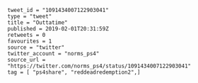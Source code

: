 ```
tweet_id = "1091434007122903041"
type = "tweet"
title = "Outtatime"
published = 2019-02-01T20:31:59Z
retweets = 0
favourites = 1
source = "twitter"
twitter_account = "norms_ps4"
source_url = "https://twitter.com/norms_ps4/status/1091434007122903041"
tag = [ "ps4share", "reddeadredemption2",]
```

<p class='image'><img src='https://mnf.m17s.net/2019/02/01/DyWNcYqWkAAzwP3.jpg' alt=''></p>

